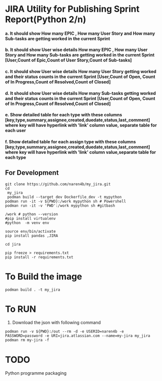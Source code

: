# JIRA Utility for Publishing Sprint Report(Python 2/n)
#### a. It should show How many EPIC , How many User Story and How many Sub-tasks are getting worked in the current Sprint

#### b. It should show User wise details How many EPIC , How many User Story and How many Sub-tasks are getting worked in the current Sprint [User,Count of Epic,Count of User Story,Count of Sub-tasks]

#### c. It should show User wise details How many User Story getting worked and their status counts in the current Sprint [User,Count of Open, Count of In Progress,Count of Resolved,Count of Closed]

#### d. It should show User wise details How many Sub-tasks getting worked and their status counts in the current Sprint [User,Count of Open, Count of In Progress,Count of Resolved,Count of Closed]

#### e. Show detailed table for each type with these columns [key,type,summary,assignee,created,duedate,status,last_comment] where key will have hyperlink with 'link' column value, separate table for each user

#### f. Show detailed table for each assign type with these columns [key,type,summary,assignee,created,duedate,status,last_comment] where key will have hyperlink with 'link' column value,separate table for each type


## For Development

```
git clone https://github.com/naren4b/my_jira.git
cd
 my_jira
 podman build --target dev Dockerfile_dev -t mypython
podman run -it -v ${PWD}:/work mypython sh # Powershell
podman run -it -v 'PWD':/work mypython sh #gitbash

/work # python --version
#pip install virtualenv
#python  -m venv env

source env/bin/activate
pip install pandas ,JIRA

cd jira

pip freeze > requirements.txt
pip install -r requirements.txt
```

# To Build the image

```
podman build . -t my_jira
```

# To RUN
1. Download the json with following command
```
podman run -v ${PWD}:/out --rm -d -e USERID=naren4b -e PASSWORD=password -e URI=jira.atlassian.com --name=my-jira my_jira
podman rm my-jira -f
```
#

# TODO
Python programme packaging
